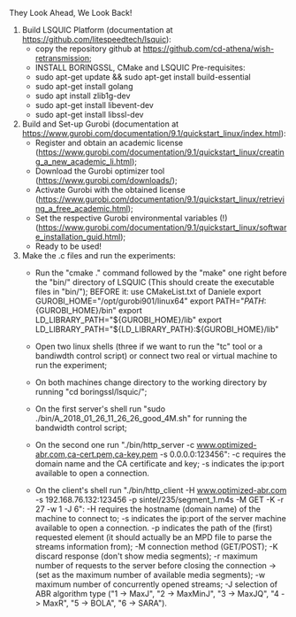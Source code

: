 They Look Ahead, We Look Back!

1. Build LSQUIC Platform (documentation at https://github.com/litespeedtech/lsquic):
	- copy the repository github at https://github.com/cd-athena/wish-retransmission;
	- INSTALL BORINGSSL, CMake and LSQUIC
	Pre-requisites:
	- sudo apt-get update && sudo apt-get install build-essential
	- sudo apt-get install golang
	- sudo apt install zlib1g-dev
	- sudo apt-get install libevent-dev
	- sudo apt-get install libssl-dev
2. Build and Set-up Gurobi (documentation at https://www.gurobi.com/documentation/9.1/quickstart_linux/index.html):
	- Register and obtain an academic license (https://www.gurobi.com/documentation/9.1/quickstart_linux/creating_a_new_academic_li.html);
	- Download the Gurobi optimizer tool (https://www.gurobi.com/downloads/);
	- Activate Gurobi with the obtained license (https://www.gurobi.com/documentation/9.1/quickstart_linux/retrieving_a_free_academic.html);
	- Set the respective Gurobi environmental variables (!) (https://www.gurobi.com/documentation/9.1/quickstart_linux/software_installation_guid.html);
	- Ready to be used!
3. Make the .c files and run the experiments:
	- Run the "cmake ." command followed by the "make" one right before the "bin/" directory of LSQUIC (This should create the executable files in "bin/");
	BEFORE it: use CMakeList.txt of Daniele
	export GUROBI_HOME="/opt/gurobi901/linux64"
	export PATH="${PATH}:${GUROBI_HOME}/bin"
	export LD_LIBRARY_PATH="${GUROBI_HOME}/lib"
	export LD_LIBRARY_PATH="${LD_LIBRARY_PATH}:${GUROBI_HOME}/lib"


	- Open two linux shells (three if we want to run the "tc" tool or a bandiwdth control script) or connect two real or virtual machine to run the experiment;
	- On both machines change directory to the working directory by running "cd boringssl/lsquic/";
	- On the first server's shell run "sudo ./bin/A_2018_01_26_11_26_26_good_4M.sh" for running the bandwidth control script;
	- On the second one run "./bin/http_server -c www.optimized-abr.com,ca-cert.pem,ca-key.pem -s 0.0.0.0:123456":
		-c requires the domain name and the CA certificate and key;
		-s indicates the ip:port available to open a connection.
	- On the client's shell run "./bin/http_client -H www.optimized-abr.com -s 192.168.76.132:123456 -p sintel/235/segment_1.m4s -M GET -K -r 27 -w 1 -J 6":
		-H requires the hostname (domain name) of the machine to connect to;
		-s indicates the ip:port of the server machine available to open a connection.
		-p indicates the path of the (first) requested element (it should actually be an MPD file to parse the streams information from);
		-M connection method (GET/POST);
		-K discard response (don't show media segments);
		-r maximum number of requests to the server before closing the connection -> (set as the maximum number of available media segments);
		-w maximum number of concurrently opened streams;
		-J selection of ABR algorithm type ("1 -> MaxJ", "2 -> MaxMinJ", "3 -> MaxJQ", "4 -> MaxR", "5 -> BOLA", "6 -> SARA").
